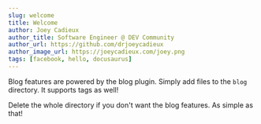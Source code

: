```yaml
---
slug: welcome
title: Welcome
author: Joey Cadieux
author_title: Software Engineer @ DEV Community
author_url: https://github.com/drjoeycadieux
author_image_url: https://joeycadieux.com/joey.png
tags: [facebook, hello, docusaurus]
---
```


Blog features are powered by the blog plugin. Simply add files to the `blog` directory. It supports tags as well!

Delete the whole directory if you don't want the blog features. As simple as that!

